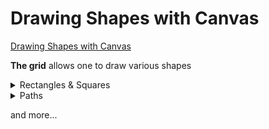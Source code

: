 # Drawing Shapes with Canvas  
[Drawing Shapes with Canvas](https://developer.mozilla.org/en-US/docs/Web/API/Canvas_API/Tutorial/Drawing_shapes)  

**The grid** allows one to draw various shapes

<details><summary>Rectangles & Squares</summary><p>


`fillRect(x, y, width, height)`
*Filled*

`strokeRect(x, y, width, height)`
*Outline*

`clearRect(x, y, width, height)`
*Transparent*


*Example*
```javascript
function draw() {
  var canvas = document.getElementById('canvas');
  if (canvas.getContext) {
    var ctx = canvas.getContext('2d');

    ctx.fillRect(25, 25, 100, 100);
    ctx.clearRect(45, 45, 60, 60);
    ctx.strokeRect(50, 50, 50, 50);
  }
}
```
</p></details> 
<details><summary>Paths</summary><p>

A **Path** is a list of points, connected by segments of lines 

1. Create the path.
  `beginPath()`
2. Use drawing commands to draw into path 
  `Path methods`
  `closePath()`
3. Render by stroke or fill  
  `stroke()`
  `fill()`
  </p></details>
  
  and more...

